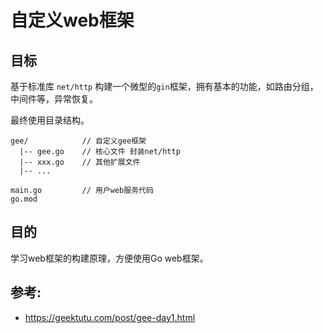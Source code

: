 # 自定义web框架

## 目标
基于标准库 `net/http` 构建一个微型的`gin`框架，拥有基本的功能，如路由分组，中间件等，异常恢复。

最终使用目录结构。
```
gee/            // 自定义gee框架
  |-- gee.go    // 核心文件 封装net/http
  |-- xxx.go    // 其他扩展文件
  |-- ...
  
main.go         // 用户web服务代码
go.mod
```

## 目的

学习web框架的构建原理，方便使用Go web框架。


## 参考:
- https://geektutu.com/post/gee-day1.html